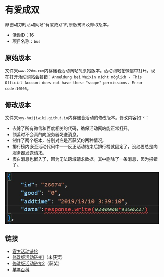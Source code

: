 # 有爱成双
原创动力的活动网站“有爱成双”的原版拷贝及修改版本。
- 活动ID：16
- 项目名称：`bus`

## 原始版本
文件夹`www.22dm.com`内存储着活动网站的原始版本。活动网站在微信中打开。现在打开活动网站会报错：`Anmeldung bei Weixin nicht möglich - This Official Account does not have these "scope" permissions. Error code:10005`。

## 修改版本
文件夹`xyy-huijiwiki.github.io`内存储着活动的修改版本。修改内容如下：
- 去除了所有微信和百度相关的代码，确保活动网站能正常打开。
- 领奖时不会真的向服务器发送消息。
- 制作了两个版本，分别对应是否获奖的两种情况。
- 排行榜内嵌至活动代码中——反正活动结束后排行榜就固定了，没必要总是向服务器发送请求。
- 表白消息也嵌入了，因为无法跨域请求数据。其中删除了一条消息，因为报错了。

![](img/Screenshot%202023-02-23%20154822.jpg)

## 链接
- [官方活动链接](http://www.22dm.com/act/h5/bus)
- [修改版活动链接1](https://xyy-huijiwiki.github.io/22dm-act/xyy-huijiwiki.github.io/act/h5/bus/index.html)（未获奖）
- [修改版活动链接2](https://xyy-huijiwiki.github.io/22dm-act/xyy-huijiwiki.github.io/act/h5/bus/index2.html)（获奖）
- [羊羊百科](https://xyy.huijiwiki.com/wiki/有爱成双)
